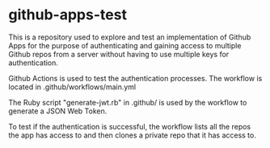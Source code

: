 # github-apps-test
This is a repository used to explore and test an implementation of Github Apps
for the purpose of authenticating and gaining access to multiple Github repos from a server
without having to use multiple keys for authentication.

Github Actions is used to test the authentication processes. The workflow is located in .github/workflows/main.yml

The Ruby script "generate-jwt.rb" in .github/ is used by the workflow to generate a JSON Web Token.

To test if the authentication is successful, the workflow lists all the repos the app has access to and then clones a private repo that it has access to. 
